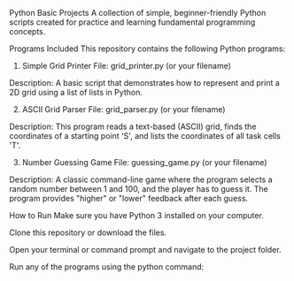 Python Basic Projects
A collection of simple, beginner-friendly Python scripts created for practice and learning fundamental programming concepts.

Programs Included
This repository contains the following Python programs:

1. Simple Grid Printer
File: grid_printer.py (or your filename)

Description: A basic script that demonstrates how to represent and print a 2D grid using a list of lists in Python.

2. ASCII Grid Parser
File: grid_parser.py (or your filename)

Description: This program reads a text-based (ASCII) grid, finds the coordinates of a starting point 'S', and lists the coordinates of all task cells 'T'.

3. Number Guessing Game
File: guessing_game.py (or your filename)

Description: A classic command-line game where the program selects a random number between 1 and 100, and the player has to guess it. The program provides "higher" or "lower" feedback after each guess.

How to Run
Make sure you have Python 3 installed on your computer.

Clone this repository or download the files.

Open your terminal or command prompt and navigate to the project folder.

Run any of the programs using the python command:
